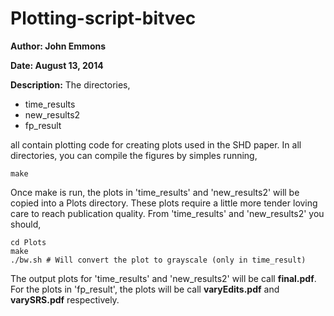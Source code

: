 Plotting-script-bitvec
======================

**Author: John Emmons**

**Date: August 13, 2014**

**Description:** The directories,

- time_results
- new_results2
- fp_result

all contain plotting code for creating plots used in the SHD paper. In all directories, you can compile the figures by simples running,

    make

Once make is run, the plots in 'time_results' and 'new_results2' will be copied into a Plots directory. These plots require a little more tender loving care to reach publication quality. From 'time_results' and 'new_results2' you should, 

    cd Plots
    make
    ./bw.sh # Will convert the plot to grayscale (only in time_result)

 
The output plots for 'time_results' and 'new_results2' will be call **final.pdf**. For the plots in 'fp_result', the plots will be call **varyEdits.pdf** and **varySRS.pdf** respectively.
